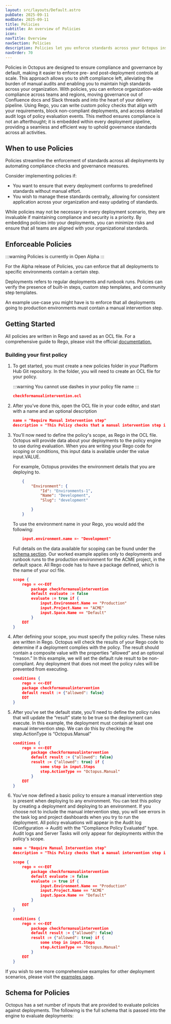 ```yaml
---
layout: src/layouts/Default.astro
pubDate: 2025-09-11
modDate: 2025-09-11
title: Policies
subtitle: An overview of Policies
icon: 
navTitle: Overview
navSection: Policies
description: Policies let you enforce standards across your Octopus instance with ease. 
navOrder: 70
---
```


Policies in Octopus are designed to ensure compliance and governance by default, making it easier to enforce pre- and post-deployment controls at scale. This approach allows you to shift compliance left, alleviating the burden of manual audits and enabling you to maintain high standards across your organization. With policies, you can enforce organization-wide compliance across teams and regions, moving governance out of Confluence docs and Slack threads and into the heart of your delivery pipeline. Using Rego, you can write custom policy checks that align with your requirements, block non-compliant deployments, and access detailed audit logs of policy evaluation events. This method ensures compliance is not an afterthought; it is embedded within every deployment pipeline, providing a seamless and efficient way to uphold governance standards across all activities.

## When to use Policies

Policies streamline the enforcement of standards across all deployments by automating compliance checks and governance measures.

Consider implementing policies if:

- You want to ensure that every deployment conforms to predefined standards without manual effort.
- You wish to manage these standards centrally, allowing for consistent application across your organization and easy updating of standards.

While policies may not be necessary in every deployment scenario, they are invaluable if maintaining compliance and security is a priority. By embedding policies into your deployments, you can minimize risks and ensure that all teams are aligned with your organizational standards.

## Enforceable Policies

:::warning Policies is currently in Open Alpha
:::

For the Alpha release of Policies, you can enforce that all deployments to specific environments contain a certain step.

Deployments refers to regular deployments and runbook runs. Policies can verify the presence of built-in steps, custom step templates, and community step templates.

An example use-case you might have is to enforce that all deployments going to production environments must contain a manual intervention step.

## Getting Started

All policies are written in Rego and saved as an OCL file. For a comprehensive guide to Rego, please visit the official [documentation.](https://www.openpolicyagent.org/docs/policy-language)

### Building your first policy

1. To get started, you must create a new policies folder in your Platform Hub Git repository. In the folder, you will need to create an OCL file for your policy.

    :::warning You cannot use dashes in your policy file name :::

    ```JSON
    checkformanualintervention.ocl
    ```

2. After you’ve done this, open the OCL file in your code editor, and start with a name and an optional description

    ```JSON
    name = "Require Manual Intervention step"
    description = "This Policy checks that a manual intervention step isn't skipped when deploying to Production"
    ```

3. You’ll now need to define the policy's scope, as Rego in the OCL file. Octopus will provide data about your deployments to the policy engine to use during evaluation. When you are writing your Rego code for scoping or conditions, this input data is available under the value input.VALUE.

    For example, Octopus provides the environment details that you are deploying to.

    ```JSON
        {
            "Environment": {
                "Id": "Environments-1",
                "Name": "Development",
                "Slug": "development"

            }
        }
     ```

    To use the environment name in your Rego, you would add the following:

    ```JSON
        input.environment.name =- "Development"
    ```

    Full details on the data available for scoping can be found under the [schema section](#schema-for-policies).
    Our worked example applies only to deployments and runbook runs to the production environment for the ACME project, in the default space. All Rego code has to have a package defined, which is the name of your ocl file.

    ```JSON
    scope {
        rego = <<-EOT
            package checkformanualintervention 
            default evaluate := false
            evaluate := true if {
                input.Environment.Name == "Production"
                input.Project.Name == "ACME"
                input.Space.Name == "Default"
            }
        EOT
    }
    ```

4. After defining your scope, you must specify the policy rules. These rules are written in Rego. Octopus will check the results of your Rego code to determine if a deployment complies with the policy. The result should contain a composite value with the properties “allowed” and an optional “reason.” In this example, we will set the default rule result to be non-compliant. Any deployment that does not meet the policy rules will be prevented from executing.

    ```JSON
    conditions {
        rego = <<-EOT
        package checkformanualintervention
        default result := {"allowed": false}
        EOT
    }

    ```

5. After you’ve set the default state, you’ll need to define the policy rules that will update the “result” state to be true so the deployment can execute. In this example, the deployment must contain at least one manual intervention step. We can do this by checking the step.ActionType is “Octopus.Manual”

    ```JSON
    conditions {
        rego = <<-EOT
            package checkformanualintervention
            default result := {"allowed": false}
            result := {"allowed": true} if {
                some step in input.Steps
                step.ActionType == "Octopus.Manual"
            }
        EOT
    }
    ```

6. You’ve now defined a basic policy to ensure a manual intervention step is present when deploying to any environment. You can test this policy by creating a deployment and deploying to an environment. If you choose not to include the manual intervention step, you will see errors in the task log and project dashboards when you try to run the deployment. All policy evaluations will appear in the Audit log (Configuration → Audit) with the “Compliance Policy Evaluated” type. Audit logs and Server Tasks will only appear for deployments within the policy's scope.

    ```JSON
    name = "Require Manual Intervention step" 
    description = "This Policy checks that a manual intervention step isn't skipped when deploying to Production" 

    scope {
        rego = <<-EOT
            package checkformanualintervention 
            default evaluate := false
            evaluate := true if {
                input.Environment.Name == "Production"
                input.Project.Name == "ACME"
                input.Space.Name == "Default"
            }
        EOT
    } 

    conditions {
        rego = <<-EOT
            package checkformanualintervention
            default result := {"allowed": false}
            result := {"allowed": true} if {
                some step in input.Steps
                step.ActionType == "Octopus.Manual"
            }
        EOT
    }
    ```

If you wish to see more comprehensive examples for other deployment scenarios, please visit the [examples page](src/pages/docs/platform-engineering/policies/examples.md).

## Schema for Policies

Octopus has a set number of inputs that are provided to evaluate policies against deployments. The following is the full schema that is passed into the engine to evaluate deployments:
